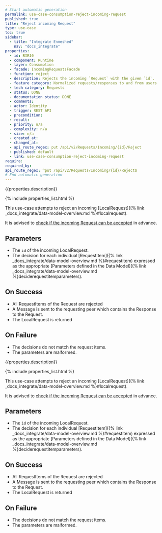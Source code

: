 ```yaml
---
# Start automatic generation
permalink: use-case-consumption-reject-incoming-request
published: true
title: "Reject incoming Request"
type: use-case
toc: true
sidebar:
  - title: "Integrate Enmeshed"
    nav: "docs_integrate"
properties:
  - id: RIR10
  - component: Runtime
  - layer: Consumption
  - facade: IncomingRequestsFacade
  - function: reject
  - description: Rejects the incoming `Request` with the given `id`.
  - feature category: Normalized requests/responses to and from users
  - tech category: Requests
  - status: DONE
  - documentation status: DONE
  - comments:
  - actor: Identity
  - trigger: REST API
  - precondition:
  - result:
  - priority: n/a
  - complexity: n/a
  - size: n/a
  - created_at:
  - changed_at:
  - api_route_regex: put /api/v2/Requests/Incoming/{id}/Reject
  - published: default
  - link: use-case-consumption-reject-incoming-request
require:
required_by:
api_route_regex: ^put /api/v2/Requests/Incoming/{id}/Reject$
# End automatic generation
---
```


{{properties.description}}

{% include properties_list.html %}

This use-case attempts to reject an incoming [LocalRequest]({% link _docs_integrate/data-model-overview.md %}#localrequest).

It is advised to [check if the incoming Request can be accepted](/use-case-consumption-check-if-incoming-request-can-be-rejected) in advance.

## Parameters

- The `id` of the incoming LocalRequest.
- The decision for each individual [RequestItem]({% link _docs_integrate/data-model-overview.md %}#requestitem)
  expressed as the appropriate [Parameters defined in the Data Model]({% link _docs_integrate/data-model-overview.md %}deciderequestitemparameters).

## On Success

- All RequestItems of the Request are rejected
- A Message is sent to the requesting peer which contains the Response to the Request.
- The LocalRequest is returned

## On Failure

- The decisions do not match the request items.
- The parameters are malformed.

{{properties.description}}

{% include properties_list.html %}

This use-case attempts to reject an incoming [LocalRequest]({% link _docs_integrate/data-model-overview.md %}#localrequest).

It is advised to [check if the incoming Request can be accepted](/use-case-consumption-check-if-incoming-request-can-be-rejected) in advance.

## Parameters

- The `id` of the incoming LocalRequest.
- The decision for each individual [RequestItem]({% link _docs_integrate/data-model-overview.md %}#requestitem)
  expressed as the appropriate [Parameters defined in the Data Model]({% link _docs_integrate/data-model-overview.md %}deciderequestitemparameters).

## On Success

- All RequestItems of the Request are rejected
- A Message is sent to the requesting peer which contains the Response to the Request.
- The LocalRequest is returned

## On Failure

- The decisions do not match the request items.
- The parameters are malformed.
